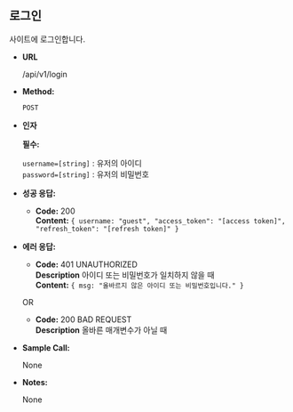 **로그인**
----
사이트에 로그인합니다.

* **URL**

  /api/v1/login

* **Method:**
  
  `POST`

* **인자**

  **필수:**
 
   `username=[string]` : 유저의 아이디 <br />
   `password=[string]` : 유저의 비밀번호

* **성공 응답:**

  * **Code:** 200 <br />
    **Content:** `{ username: "guest", "access_token": "[access token]", "refresh_token": "[refresh token]" }`
 
* **에러 응답:**

  * **Code:** 401 UNAUTHORIZED <br />
    **Description** 아이디 또는 비밀번호가 일치하지 않을 때 <br />
    **Content:** `{ msg: "올바르지 않은 아이디 또는 비밀번호입니다." }`

  OR

  * **Code:** 200 BAD REQUEST <br />
    **Description** 올바른 매개변수가 아닐 때

* **Sample Call:**

    None

* **Notes:**

    None